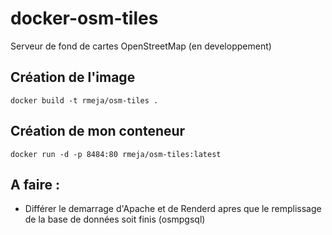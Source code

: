 # docker-osm-tiles
Serveur de fond de cartes OpenStreetMap (en developpement)

## Création de l'image
```
docker build -t rmeja/osm-tiles .
```

## Création de mon conteneur
```
docker run -d -p 8484:80 rmeja/osm-tiles:latest
```

## A faire :
- Différer le demarrage d'Apache et de Renderd apres que le remplissage de la base de données soit finis (osmpgsql)
